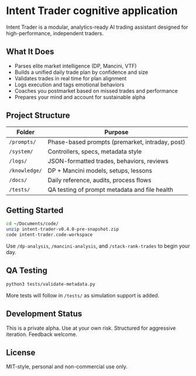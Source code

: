 # Intent Trader cognitive application

Intent Trader is a modular, analytics-ready AI trading assistant designed for high-performance, independent traders.

## What It Does
- Parses elite market intelligence (DP, Mancini, VTF)
- Builds a unified daily trade plan by confidence and size
- Validates trades in real time for plan alignment
- Logs execution and tags emotional behaviors
- Coaches you postmarket based on missed trades and performance
- Prepares your mind and account for sustainable alpha

## Project Structure

| Folder         | Purpose                                          |
|----------------|--------------------------------------------------|
| `/prompts/`    | Phase-based prompts (premarket, intraday, post) |
| `/system/`     | Controllers, specs, metadata style               |
| `/logs/`       | JSON-formatted trades, behaviors, reviews        |
| `/knowledge/`  | DP + Mancini models, setups, lessons             |
| `/docs/`       | Daily reference, audits, process flows           |
| `/tests/`      | QA testing of prompt metadata and file health    |

## Getting Started

```bash
cd ~/Documents/code/
unzip intent-trader-v0.4.0-pre-snapshot.zip
code intent-trader.code-workspace
```

Use `/dp-analysis`, `/mancini-analysis`, and `/stack-rank-trades` to begin your day.

## QA Testing

```bash
python3 tests/validate-metadata.py
```

More tests will follow in `/tests/` as simulation support is added.

## Development Status
This is a private alpha. Use at your own risk. Structured for aggressive iteration. Feedback welcome.

## License
MIT-style, personal and non-commercial use only.
